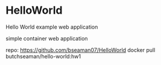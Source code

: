 # HelloWorld
Hello World example web application 

simple container web application 

repo:  https://github.com/bseaman07/HelloWorld
docker pull butchseaman/hello-world:hw1
